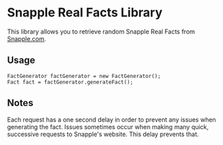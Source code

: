 Snapple Real Facts Library
==========================

This library allows you to retrieve random Snapple Real Facts from [Snapple.com](http://www.snapple.com).

Usage
-----
    FactGenerator factGenerator = new FactGenerator();
    Fact fact = factGenerator.generateFact();

Notes
-----

Each request has a one second delay in order to prevent any issues when generating the fact. Issues sometimes occur when making many quick, successive requests to Snapple's website. This delay prevents that.